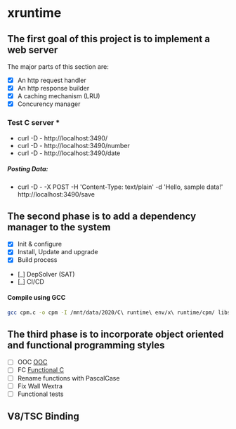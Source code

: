 ﻿# xruntime

## The first goal of this project is to implement a web server

The major parts of this section are:

- [x] An http request handler
- [x] An http response builder
- [x] A caching mechanism (LRU)
- [x] Concurency manager

### Test C server \*

- curl -D - http://localhost:3490/
- curl -D - http://localhost:3490/number
- curl -D - http://localhost:3490/date

##### Posting Data:

- curl -D - -X POST -H 'Content-Type: text/plain' -d 'Hello, sample data!' http://localhost:3490/save

## The second phase is to add a dependency manager to the system

- [x] Init & configure
- [x] Install, Update and upgrade
- [x] Build process
- [_] DepSolver (SAT)
- [_] CI/CD

#### Compile using GCC

```bash
gcc cpm.c -o cpm -I /mnt/data/2020/C\ runtime\ env/x\ runtime/cpm/ libs/asprintf.c libs/case.c libs/commander.c libs/console-colors.c libs/copy.c libs/debug.c libs/fs.c libs/hash.c libs/http-get.c libs/list.c libs/list_iterator.c libs/list_node.c libs/mkdirp.c libs/parse-repo.c libs/parson.c libs/path-join.c libs/path-normalize.c libs/rimraf.c libs/strdup.c libs/str-ends-with.c libs/str-flatten.c libs/str-starts-with.c libs/substr.c libs/trim.c libs/which.c libs/tempdir.c libs/wiki-registry.c libs/wildcardcmp.c common/cache.c common/package.c gumbo-parser/attribute.c gumbo-parser/char_ref.c gumbo-parser/error.c gumbo-parser/get-element-by-id.c gumbo-parser/get-elements-by-tag-name.c gumbo-parser/gumbo-text-content.c gumbo-parser/parser.c gumbo-parser/string_buffer.c gumbo-parser/string_piece.c gumbo-parser/tag.c gumbo-parser/tokenizer.c gumbo-parser/utf8.c gumbo-parser/util.c gumbo-parser/vector.c -lcurl -lpthread
```

## The third phase is to incorporate object oriented and functional programming styles

- [ ] OOC [OOC](https://ipfs.io/ipfs/bafykbzacebdwpzy4hih6puwm2vl746vponefnskbolmiuxmcbfjfe2gvnqrie?filename=Axel%20Schreiner%20-%20Object-Oriented%20Programming%20with%20ANSI-C%20%281993%29.pdf)
- [ ] FC [Functional C](https://ipfs.io/ipfs/bafykbzacedosuw6brb6mpmlwy7pex4kjtzcftrdhjk2thj4ppxtifcbjqckgy?filename=%28International%20Computer%20Science%20Series%29%20P.%20Hartel%2C%20F.%20Muller%20-%20Functional%20C-Addison-Wesley%20%281997%29.pdf)
- [ ] Rename functions with PascalCase
- [ ] Fix Wall Wextra
- [ ] Functional tests

## V8/TSC Binding
